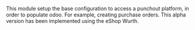 This module setup the base configuration to access a punchout platform, in order to
populate odoo. For example, creating purchase orders. This alpha version has been
implemented using the eShop Wurth.
